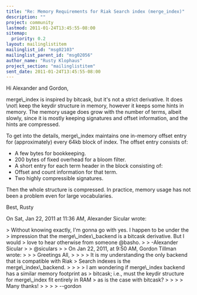 ```yaml
---
title: "Re: Memory Requirements for Riak Search index (merge_index)"
description: ""
project: community
lastmod: 2011-01-24T13:45:55-08:00
sitemap:
  priority: 0.2
layout: mailinglistitem
mailinglist_id: "msg02103"
mailinglist_parent_id: "msg02056"
author_name: "Rusty Klophaus"
project_section: "mailinglistitem"
sent_date: 2011-01-24T13:45:55-08:00
---
```



Hi Alexander and Gordon,

merge\\_index is inspired by bitcask, but it's not a strict derivative. It
does \\*not\\* keep the keydir structure in memory, however it keeps some hints
in memory. The memory usage does grow with the number of terms, albeit
slowly, since it is mostly keeping signatures and offset information, and
the hints are compressed.

To get into the details, merge\\_index maintains one in-memory offset entry
for (approximately) every 64kb block of index. The offset entry consists of:

- A few bytes for bookkeeping.
- 200 bytes of fixed overhead for a bloom filter.
- A short entry for each term header in the block consisting of:
 - Offset and count information for that term.
 - Two highly compressible signatures.

Then the whole structure is compressed. In practice, memory usage has not
been a problem even for large vocabularies.

Best,
Rusty


On Sat, Jan 22, 2011 at 11:36 AM, Alexander Sicular wrote:

&gt; Without knowing exactly, I'm gonna go with yes. I happen to be under the
&gt; impression that the merge\\_index\\_backend is a bitcask derivative. But I would
&gt; love to hear otherwise from someone @basho.
&gt;
&gt; -Alexander Sicular
&gt;
&gt; @siculars
&gt;
&gt; On Jan 22, 2011, at 9:50 AM, Gordon Tillman wrote:
&gt;
&gt; &gt; Greetings All,
&gt; &gt;
&gt; &gt; It is my understanding the only backend that is compatible with Riak
&gt; Search indexes is the merge\\_index\\_backend.
&gt; &gt;
&gt; &gt; I am wondering if merge\\_index backend has a similar memory footprint as
&gt; bitcask; i.e., must the keydir structure for merge\\_index fit entirely in RAM
&gt; as is the case with bitcask?
&gt; &gt;
&gt; &gt; Many thanks!
&gt; &gt;
&gt; &gt; --gordon

